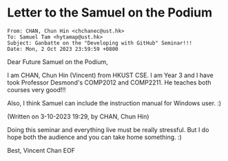 
# Letter to the Samuel on the Podium
```
From: CHAN, Chun Hin <chchanec@ust.hk>
To: Samuel Tam <hytamap@ust.hk>
Subject: Ganbatte on the "Developing with GitHub" Seminar!!!
Date: Mon, 2 Oct 2023 23:59:59 +0800
```

Dear Future Samuel on the Podium,

I am CHAN, Chun Hin (Vincent) from HKUST CSE. I am Year 3 and I have took Professor Desmond's COMP2012 and COMP2211. 
He teaches both courses very good!!!

Also, I think Samuel can include the instruction manual for Windows user. :)

(Written on 3-10-2023 19:29, by CHAN, Chun Hin)

Doing this seminar and everything live must be really stressful.
But I do hope both the audience and you can take home something. :)



Best,
Vincent Chan
EOF
